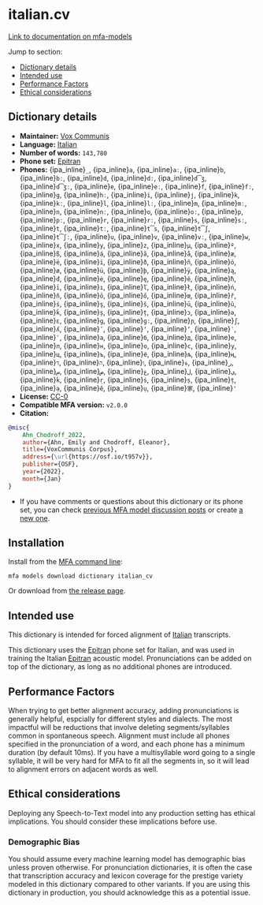 
# italian.cv

[Link to documentation on mfa-models](https://mfa-models.readthedocs.io/en/main/dictionary/italian_cv.html)

Jump to section:

- [Dictionary details](#dictionary-details)
- [Intended use](#intended-use)
- [Performance Factors](#performance-factors)
- [Ethical considerations](#ethical-considerations)

## Dictionary details

- **Maintainer:** [Vox Communis](https://osf.io/t957v/)
- **Language:** [Italian](https://en.wikipedia.org/wiki/Italian_language)
- **Number of words:** `143,780`
- **Phone set:** [Epitran](https://github.com/dmort27/epitran)
- **Phones:** {ipa_inline}`_`, {ipa_inline}`a`, {ipa_inline}`aː`, {ipa_inline}`b`, {ipa_inline}`bː`, {ipa_inline}`d`, {ipa_inline}`dː`, {ipa_inline}`d͡ʒ`, {ipa_inline}`d͡ʒː`, {ipa_inline}`e`, {ipa_inline}`eː`, {ipa_inline}`f`, {ipa_inline}`fː`, {ipa_inline}`g`, {ipa_inline}`hː`, {ipa_inline}`i`, {ipa_inline}`j`, {ipa_inline}`k`, {ipa_inline}`kː`, {ipa_inline}`l`, {ipa_inline}`lː`, {ipa_inline}`m`, {ipa_inline}`mː`, {ipa_inline}`n`, {ipa_inline}`nː`, {ipa_inline}`o`, {ipa_inline}`oː`, {ipa_inline}`p`, {ipa_inline}`pː`, {ipa_inline}`r`, {ipa_inline}`rː`, {ipa_inline}`s`, {ipa_inline}`sː`, {ipa_inline}`t`, {ipa_inline}`tː`, {ipa_inline}`t͡s`, {ipa_inline}`t͡ʃ`, {ipa_inline}`t͡ʃː`, {ipa_inline}`u`, {ipa_inline}`v`, {ipa_inline}`vː`, {ipa_inline}`w`, {ipa_inline}`x`, {ipa_inline}`y`, {ipa_inline}`z`, {ipa_inline}`µ`, {ipa_inline}`º`, {ipa_inline}`ß`, {ipa_inline}`á`, {ipa_inline}`ã`, {ipa_inline}`å`, {ipa_inline}`æ`, {ipa_inline}`ë`, {ipa_inline}`ï`, {ipa_inline}`ð`, {ipa_inline}`ñ`, {ipa_inline}`ö`, {ipa_inline}`ø`, {ipa_inline}`ü`, {ipa_inline}`þ`, {ipa_inline}`ÿ`, {ipa_inline}`ą`, {ipa_inline}`đ`, {ipa_inline}`ė`, {ipa_inline}`ę`, {ipa_inline}`ě`, {ipa_inline}`ħ`, {ipa_inline}`ī`, {ipa_inline}`ı`, {ipa_inline}`ľ`, {ipa_inline}`ł`, {ipa_inline}`ń`, {ipa_inline}`ň`, {ipa_inline}`ō`, {ipa_inline}`ő`, {ipa_inline}`œ`, {ipa_inline}`ř`, {ipa_inline}`ś`, {ipa_inline}`ş`, {ipa_inline}`š`, {ipa_inline}`ū`, {ipa_inline}`ŭ`, {ipa_inline}`ǩ`, {ipa_inline}`ș`, {ipa_inline}`ț`, {ipa_inline}`ɔ`, {ipa_inline}`ə`, {ipa_inline}`ɛ`, {ipa_inline}`ɡ`, {ipa_inline}`ɡː`, {ipa_inline}`ɲ`, {ipa_inline}`ʃ`, {ipa_inline}`ʎ`, {ipa_inline}`ʹ`, {ipa_inline}`ʻ`, {ipa_inline}`ʼ`, {ipa_inline}`ʾ`, {ipa_inline}`ʿ`, {ipa_inline}`а`, {ipa_inline}`б`, {ipa_inline}`д`, {ipa_inline}`е`, {ipa_inline}`л`, {ipa_inline}`н`, {ipa_inline}`о`, {ipa_inline}`с`, {ipa_inline}`у`, {ipa_inline}`ц`, {ipa_inline}`ъ`, {ipa_inline}`ё`, {ipa_inline}`љ`, {ipa_inline}`ң`, {ipa_inline}`ד`, {ipa_inline}`ה`, {ipa_inline}`ו`, {ipa_inline}`ة`, {ipa_inline}`ر`, {ipa_inline}`س`, {ipa_inline}`ص`, {ipa_inline}`غ`, {ipa_inline}`ل`, {ipa_inline}`ي`, {ipa_inline}`ḱ`, {ipa_inline}`ṛ`, {ipa_inline}`ṡ`, {ipa_inline}`ṣ`, {ipa_inline}`ṭ`, {ipa_inline}`ạ`, {ipa_inline}`ẽ`, {ipa_inline}`ụ`, {ipa_inline}`家`, {ipa_inline}`ꞌ`
- **License:** [CC-0](https://creativecommons.org/publicdomain/zero/1.0/)
- **Compatible MFA version:** `v2.0.0`
- **Citation:**

```bibtex
@misc{
	Ahn_Chodroff_2022,
	author={Ahn, Emily and Chodroff, Eleanor},
	title={VoxCommunis Corpus},
	address={\url{https://osf.io/t957v}},
	publisher={OSF},
	year={2022},
	month={Jan}
}
```

- If you have comments or questions about this dictionary or its phone set, you can check [previous MFA model discussion posts](https://github.com/MontrealCorpusTools/mfa-models/discussions?discussions_q=Italian+CV+dictionary+v2.0.0) or create [a new one](https://github.com/MontrealCorpusTools/mfa-models/discussions/new).

## Installation

Install from the [MFA command line](https://montreal-forced-aligner.readthedocs.io/en/latest/user_guide/models/index.html):

```
mfa models download dictionary italian_cv
```

Or download from [the release page](https://github.com/MontrealCorpusTools/mfa-models/releases/tag/dictionary-italian_cv-v2.0.0).

## Intended use

This dictionary is intended for forced alignment of [Italian](https://en.wikipedia.org/wiki/Italian_language) transcripts.

This dictionary uses the [Epitran](https://github.com/dmort27/epitran) phone set for Italian, and was used in training the Italian [Epitran](https://github.com/dmort27/epitran) acoustic model.
Pronunciations can be added on top of the dictionary, as long as no additional phones are introduced.

## Performance Factors

When trying to get better alignment accuracy, adding pronunciations is generally helpful, espcially for different styles and dialects.  The most impactful will be reductions that
involve deleting segments/syllables common in spontaneous speech.  Alignment must include all phones specified in the pronunciation of a word, and each phone has
a minimum duration (by default 10ms). If you have a multisyllable word going to a single syllable, it will be very hard for MFA to fit all the segments in,
so it will lead to alignment errors on adjacent words as well.

## Ethical considerations

Deploying any Speech-to-Text model into any production setting has ethical implications. You should consider these implications before use.

### Demographic Bias

You should assume every machine learning model has demographic bias unless proven otherwise.
For pronunciation dictionaries, it is often the case that transcription accuracy and lexicon coverage for the prestige variety modeled in this dictionary compared to other variants.
If you are using this dictionary in production, you should acknowledge this as a potential issue.

